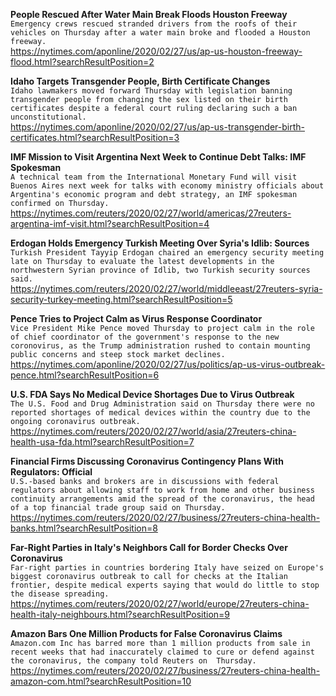 **People Rescued After Water Main Break Floods Houston Freeway**\
`Emergency crews rescued stranded drivers from the roofs of their vehicles on Thursday after a water main broke and flooded a Houston freeway.`\
https://nytimes.com/aponline/2020/02/27/us/ap-us-houston-freeway-flood.html?searchResultPosition=2

**Idaho Targets Transgender People, Birth Certificate Changes**\
`Idaho lawmakers moved forward Thursday with legislation banning transgender people from changing the sex listed on their birth certificates despite a federal court ruling declaring such a ban unconstitutional.`\
https://nytimes.com/aponline/2020/02/27/us/ap-us-transgender-birth-certificates.html?searchResultPosition=3

**IMF Mission to Visit Argentina Next Week to Continue Debt Talks: IMF Spokesman**\
`A technical team from the International Monetary Fund will visit Buenos Aires next week for talks with economy ministry officials about Argentina's economic program and debt strategy, an IMF spokesman confirmed on Thursday. `\
https://nytimes.com/reuters/2020/02/27/world/americas/27reuters-argentina-imf-visit.html?searchResultPosition=4

**Erdogan Holds Emergency Turkish Meeting Over Syria's Idlib: Sources**\
`Turkish President Tayyip Erdogan chaired an emergency security meeting late on Thursday to evaluate the latest developments in the northwestern Syrian province of Idlib, two Turkish security sources said. `\
https://nytimes.com/reuters/2020/02/27/world/middleeast/27reuters-syria-security-turkey-meeting.html?searchResultPosition=5

**Pence Tries to Project Calm as Virus Response Coordinator**\
`Vice President Mike Pence moved Thursday to project calm in the role of chief coordinator of the government's response to the new coronovirus, as the Trump administration rushed to contain mounting public concerns and steep stock market declines. `\
https://nytimes.com/aponline/2020/02/27/us/politics/ap-us-virus-outbreak-pence.html?searchResultPosition=6

**U.S. FDA Says No Medical Device Shortages Due to Virus Outbreak**\
`The U.S. Food and Drug Administration said on Thursday there were no reported shortages of medical devices within the country due to the ongoing coronavirus outbreak.`\
https://nytimes.com/reuters/2020/02/27/world/asia/27reuters-china-health-usa-fda.html?searchResultPosition=7

**Financial Firms Discussing Coronavirus Contingency Plans With Regulators: Official**\
`U.S.-based banks and brokers are in discussions with federal regulators about allowing staff to work from home and other business continuity arrangements amid the spread of the coronavirus, the head of a top financial trade group said on Thursday.`\
https://nytimes.com/reuters/2020/02/27/business/27reuters-china-health-banks.html?searchResultPosition=8

**Far-Right Parties in Italy's Neighbors Call for Border Checks Over Coronavirus**\
`Far-right parties in countries bordering Italy have seized on Europe's biggest coronavirus outbreak to call for checks at the Italian frontier, despite medical experts saying that would do little to stop the disease spreading.`\
https://nytimes.com/reuters/2020/02/27/world/europe/27reuters-china-health-italy-neighbours.html?searchResultPosition=9

**Amazon Bars One Million Products for False Coronavirus Claims**\
`Amazon.com Inc has barred more than 1 million products from sale in recent weeks that had inaccurately claimed to cure or defend against the coronavirus, the company told Reuters on  Thursday.`\
https://nytimes.com/reuters/2020/02/27/business/27reuters-china-health-amazon-com.html?searchResultPosition=10

